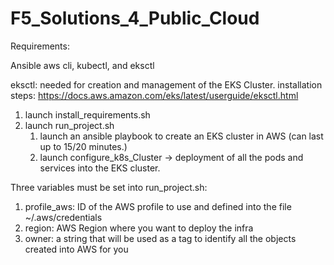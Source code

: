 # F5_Solutions_4_Public_Cloud


Requirements:

Ansible
aws cli, kubectl, and eksctl

eksctl: 
needed for creation and management of the EKS Cluster.
installation steps: https://docs.aws.amazon.com/eks/latest/userguide/eksctl.html

1) launch install_requirements.sh
2) launch run_project.sh
   1) launch an ansible playbook to create an EKS cluster in AWS (can last up to 15/20 minutes.)
   2) launch configure_k8s_Cluster -> deployment of all the pods and services into the EKS cluster.

Three variables must be set into run_project.sh:
1) profile_aws: ID of the AWS profile to use and defined into the file ~/.aws/credentials
2) region: AWS Region where you want to deploy the infra
3) owner: a string that will be used as a tag to identify all the objects created into AWS for you



